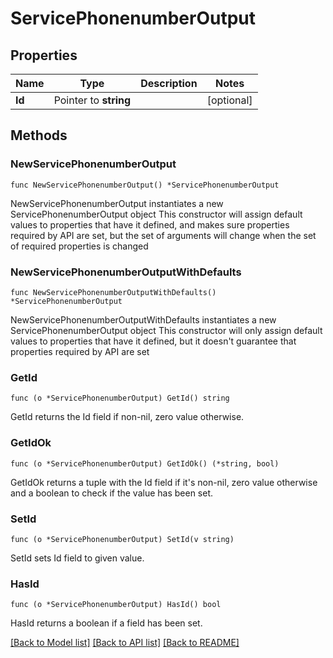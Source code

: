 # ServicePhonenumberOutput

## Properties

Name | Type | Description | Notes
------------ | ------------- | ------------- | -------------
**Id** | Pointer to **string** |  | [optional] 

## Methods

### NewServicePhonenumberOutput

`func NewServicePhonenumberOutput() *ServicePhonenumberOutput`

NewServicePhonenumberOutput instantiates a new ServicePhonenumberOutput object
This constructor will assign default values to properties that have it defined,
and makes sure properties required by API are set, but the set of arguments
will change when the set of required properties is changed

### NewServicePhonenumberOutputWithDefaults

`func NewServicePhonenumberOutputWithDefaults() *ServicePhonenumberOutput`

NewServicePhonenumberOutputWithDefaults instantiates a new ServicePhonenumberOutput object
This constructor will only assign default values to properties that have it defined,
but it doesn't guarantee that properties required by API are set

### GetId

`func (o *ServicePhonenumberOutput) GetId() string`

GetId returns the Id field if non-nil, zero value otherwise.

### GetIdOk

`func (o *ServicePhonenumberOutput) GetIdOk() (*string, bool)`

GetIdOk returns a tuple with the Id field if it's non-nil, zero value otherwise
and a boolean to check if the value has been set.

### SetId

`func (o *ServicePhonenumberOutput) SetId(v string)`

SetId sets Id field to given value.

### HasId

`func (o *ServicePhonenumberOutput) HasId() bool`

HasId returns a boolean if a field has been set.


[[Back to Model list]](../README.md#documentation-for-models) [[Back to API list]](../README.md#documentation-for-api-endpoints) [[Back to README]](../README.md)


